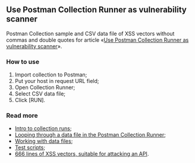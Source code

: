 ## Use Postman Collection Runner as vulnerability scanner

Postman Collection sample and CSV data file of XSS vectors without commas and double quotes for article «[Use Postman Collection Runner as vulnerability scanner](https://medium.com/@adequatica/use-postman-collection-runner-as-vulnerability-scanner-aff7471c94fb)».

### How to use

1. Import collection to Postman;
2. Put your host in request URL field;
3. Open Collection Runner;
4. Select CSV data file;
5. Click [RUN].

### Read more

* [Intro to collection runs](https://learning.getpostman.com/docs/postman/collection_runs/intro_to_collection_runs/);
* [Looping through a data file in the Postman Collection Runner](https://blog.getpostman.com/2018/04/11/looping-through-a-data-file-in-the-postman-collection-runner/);
* [Working with data files](https://learning.getpostman.com/docs/postman/collection_runs/working_with_data_files/);
* [Test scripts](https://learning.getpostman.com/docs/postman/scripts/test_scripts/);
* [666 lines of XSS vectors, suitable for attacking an API](https://gist.github.com/JohannesHoppe/5612274).
